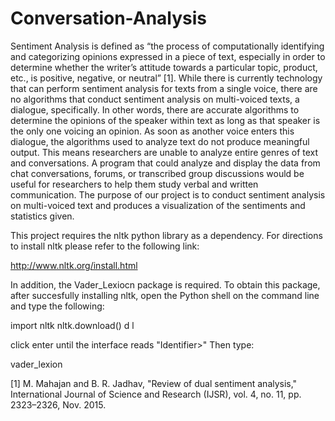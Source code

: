 # Conversation-Analysis
Sentiment Analysis is defined as “the process of computationally identifying and categorizing opinions expressed in a piece of text, especially in order to determine whether the writer’s attitude towards a particular topic, product, etc., is positive, negative, or neutral” [1]. While there is currently technology that can perform sentiment analysis for texts from a single voice, there are no algorithms that conduct sentiment analysis on multi-voiced texts, a dialogue, specifically. In other words, there are accurate algorithms to determine the opinions of the speaker within text as long as that speaker is the only one voicing an opinion. As soon as another voice enters this dialogue, the algorithms used to analyze text do not produce meaningful output. This means researchers are unable to analyze entire genres of text and conversations. A program that could analyze and display the data from chat conversations, forums, or transcribed group discussions would be useful for researchers to help them study verbal and written communication.
The purpose of our project is to conduct sentiment analysis on multi-voiced text and produces a visualization of the sentiments and statistics given. 

This project requires the nltk python library as a dependency. For directions to install nltk please refer to the following link: 

http://www.nltk.org/install.html

In addition, the Vader_Lexiocn package is required. To obtain this package, after succesfully installing nltk, open the Python shell on the command line and type the following:

import nltk
nltk.download()
d
l

click enter until the interface reads "Identifier>"
Then type:

vader_lexion

[1] M. Mahajan and B. R. Jadhav, "Review of dual sentiment analysis," International Journal of Science and Research (IJSR), vol. 4, no. 11, pp. 2323–2326, Nov. 2015.
